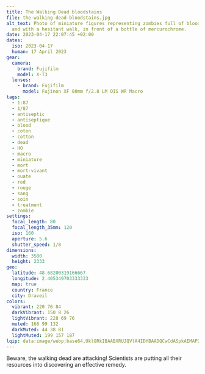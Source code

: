 ```yaml
---
title: The Walking Dead bloodstains
file: the-walking-dead-bloodstains.jpg
alt_text: Photo of miniature figures representing zombies full of bloodstains,
  and with a hesitant walk, in front of a bottle of mercurochrome.
date: 2023-04-17 22:07:45 +02:00
dates:
  iso: 2023-04-17
  human: 17 April 2023
gear:
  camera:
    brand: Fujifilm
    model: X-T3
  lenses:
    - brand: Fujifilm
      model: Fujinon XF 80mm f/2.8 LM OIS WR Macro
tags:
  - 1:87
  - 1/87
  - antiseptic
  - antiseptique
  - blood
  - coton
  - cotton
  - dead
  - HO
  - macro
  - miniature
  - mort
  - mort-vivant
  - ouate
  - red
  - rouge
  - sang
  - soin
  - treatment
  - zombie
settings:
  focal_length: 80
  focal_length_35mm: 120
  iso: 160
  aperture: 5.6
  shutter_speed: 1/8
dimensions:
  width: 3500
  height: 2333
geo:
  latitude: 48.68200319166667
  longitude: 2.405349703333333
  map: true
  country: France
  city: Draveil
colors:
  vibrant: 220 76 84
  darkVibrant: 150 8 26
  lightVibrant: 228 69 76
  muted: 168 99 132
  darkMuted: 44 38 81
  lightMuted: 199 157 187
lqip: data:image/webp;base64,UklGRkIBAABXRUJQVlA4IDYBAADQCwCdASpkAEMAP22mw1i0tiejsls5EsAtiWQAynga9yOQ3QA/k1nu47/ESf4qRZWvRhU/wZkiP0ALROhcXvTYmrDOJ5IFh6Um2MHDh+xC5BBrQc988G5aMG2MCpClSjiqIJE9qMoQAP4NpaSTt/jYIg5EL+R2EEuEmAww3Z8PrDs0gkbHpiWrEGTEeiOevhewnmmo8OuG29jNtoYZZHel0BjbRy22fyPF0Mdw2QPfGGWXd+r/oFqhoYWBb/5+6t0TbrGVrNAmZZWMlRWrpnTUyiua6mb/YazSHX9dtDUyVaqNoPhNxDMcnNpJwBaYEAHl7aQ3jKkrbbyYhYknEE3oOB9qN5zIHN5louN/+U3xCTCWiUrr2lSjlWogUxSNuv+BGm2lLeDtrDzH+A8DEFrAu/XlyAAA
---
```


Beware, the walking dead are attacking! Scientists are putting all their resources into discovering an effective remedy.
